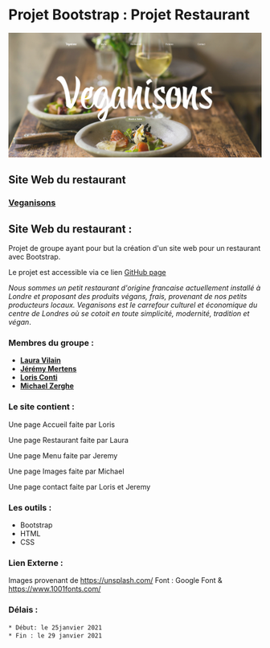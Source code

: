**Projet Bootstrap : Projet Restaurant** 
   ======================================================

![Aperçu du projet](assets/projet.png)

   ## Site Web du restaurant

   ### **[Veganisons](https://laura-vln.github.io/restaurant-css-framework/)**

   ## Site Web du restaurant :

  Projet de groupe ayant pour but la création d'un site web pour un restaurant avec Bootstrap.

  Le projet est accessible via ce lien [GitHub page](https://laura-vln.github.io/restaurant-css-framework/)


_Nous sommes un petit restaurant d'origine francaise actuellement installé à Londre et proposant des produits végans, frais, provenant de nos petits producteurs locaux. Veganisons est le carrefour culturel et économique du centre de Londres où se cotoit en toute simplicité, modernité, tradition et végan_.


  ### Membres du groupe :

- [**Laura Vilain**](https://github.com/Laura-VLN)
- [**Jérémy Mertens**](https://github.com/JER89)
- [**Loris Conti**](https://github.com/ShinYami)
- [**Michael Zerghe**](https://github.com/Michael-Zerghe)

### Le site contient :

Une page Accueil faite par Loris

Une page Restaurant faite par Laura

Une page Menu faite par Jeremy

Une page Images faite par Michael
  
Une page contact faite par Loris et Jeremy

### Les outils :

  * Bootstrap 
  * HTML
  * CSS

### Lien Externe :

Images provenant de https://unsplash.com/
Font :  Google Font & https://www.1001fonts.com/

### Délais : 

    * Début: le 25janvier 2021
    * Fin : le 29 janvier 2021 

